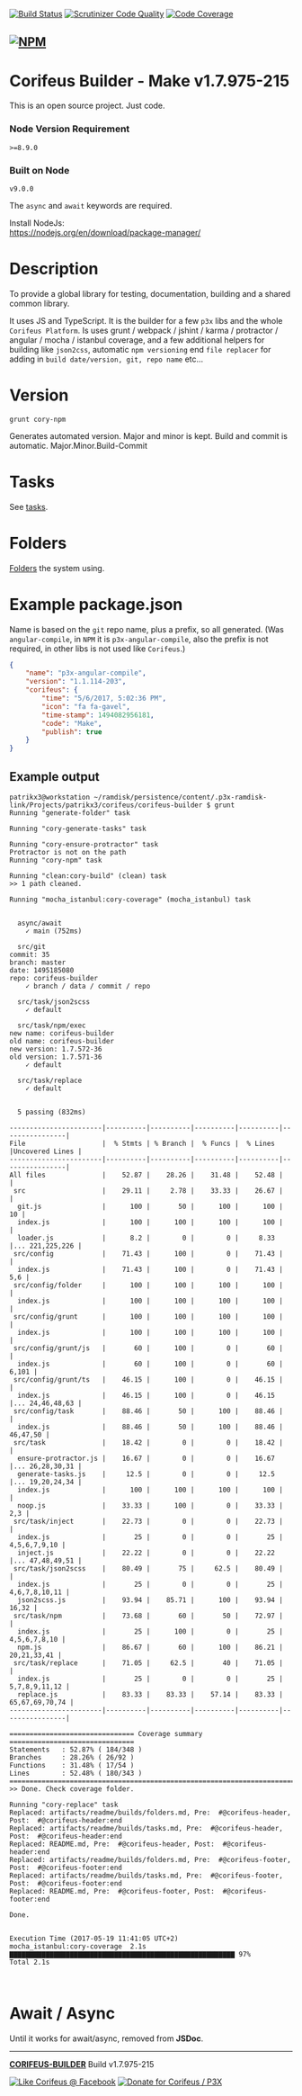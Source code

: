[//]: #@corifeus-header

 [![Build Status](https://travis-ci.org/patrikx3/corifeus-builder.svg?branch=master)](https://travis-ci.org/patrikx3/corifeus-builder)  [![Scrutinizer Code Quality](https://scrutinizer-ci.com/g/patrikx3/corifeus-builder/badges/quality-score.png?b=master)](https://scrutinizer-ci.com/g/patrikx3/corifeus-builder/?branch=master)  [![Code Coverage](https://scrutinizer-ci.com/g/patrikx3/corifeus-builder/badges/coverage.png?b=master)](https://scrutinizer-ci.com/g/patrikx3/corifeus-builder/?branch=master)  
 
  
[![NPM](https://nodei.co/npm/corifeus-builder.png?downloads=true&downloadRank=true&stars=true)](https://www.npmjs.com/package/corifeus-builder/)
---
# Corifeus Builder - Make v1.7.975-215  

This is an open source project. Just code.

### Node Version Requirement 
``` 
>=8.9.0 
```  
   
### Built on Node 
``` 
v9.0.0
```   
   
The ```async``` and ```await``` keywords are required.

Install NodeJs:    
https://nodejs.org/en/download/package-manager/    

# Description  

                        
[//]: #@corifeus-header:end



To provide a global library for testing, documentation, building and a shared common library. 

It uses JS and TypeScript. It is the builder for a few ```p3x``` libs and the whole ```Corifeus Platform```. Is uses grunt / webpack / jshint / karma / protractor / angular / mocha / istanbul coverage, and a few additional helpers for building like ```json2css```, automatic ```npm versioning``` end ```file replacer``` for adding in ```build date/version, git, repo name``` etc...   


# Version
```grunt cory-npm```

Generates automated version. Major and minor is kept. Build and commit is automatic.
Major.Minor.Build-Commit

# Tasks
See [tasks](artifacts/readme/builds/tasks.md).

# Folders
[Folders](artifacts/readme/builds/folders.md) the system using.  


# Example package.json
Name is based on the ```git``` repo name, plus a prefix, so all generated. (Was ```angular-compile```, in ```NPM``` it is ```p3x-angular-compile```, also the prefix is not required, in other libs is not used like ```Corifeus```.)

```json
{
    "name": "p3x-angular-compile",
    "version": "1.1.114-203",
    "corifeus": {
        "time": "5/6/2017, 5:02:36 PM",
        "icon": "fa fa-gavel",
        "time-stamp": 1494082956181,
        "code": "Make",
        "publish": true
    }
}    
```

## Example output
```text
patrikx3@workstation ~/ramdisk/persistence/content/.p3x-ramdisk-link/Projects/patrikx3/corifeus/corifeus-builder $ grunt
Running "generate-folder" task

Running "cory-generate-tasks" task

Running "cory-ensure-protractor" task
Protractor is not on the path
Running "cory-npm" task

Running "clean:cory-build" (clean) task
>> 1 path cleaned.

Running "mocha_istanbul:cory-coverage" (mocha_istanbul) task


  async/await
    ✓ main (752ms)

  src/git
commit: 35
branch: master
date: 1495185080
repo: corifeus-builder
    ✓ branch / data / commit / repo

  src/task/json2scss
    ✓ default

  src/task/npm/exec
new name: corifeus-builder
old name: corifeus-builder
new version: 1.7.572-36
old version: 1.7.571-36
    ✓ default

  src/task/replace
    ✓ default


  5 passing (832ms)

-----------------------|----------|----------|----------|----------|----------------|
File                   |  % Stmts | % Branch |  % Funcs |  % Lines |Uncovered Lines |
-----------------------|----------|----------|----------|----------|----------------|
All files              |    52.87 |    28.26 |    31.48 |    52.48 |                |
 src                   |    29.11 |     2.78 |    33.33 |    26.67 |                |
  git.js               |      100 |       50 |      100 |      100 |             10 |
  index.js             |      100 |      100 |      100 |      100 |                |
  loader.js            |      8.2 |        0 |        0 |     8.33 |... 221,225,226 |
 src/config            |    71.43 |      100 |        0 |    71.43 |                |
  index.js             |    71.43 |      100 |        0 |    71.43 |            5,6 |
 src/config/folder     |      100 |      100 |      100 |      100 |                |
  index.js             |      100 |      100 |      100 |      100 |                |
 src/config/grunt      |      100 |      100 |      100 |      100 |                |
  index.js             |      100 |      100 |      100 |      100 |                |
 src/config/grunt/js   |       60 |      100 |        0 |       60 |                |
  index.js             |       60 |      100 |        0 |       60 |          6,101 |
 src/config/grunt/ts   |    46.15 |      100 |        0 |    46.15 |                |
  index.js             |    46.15 |      100 |        0 |    46.15 |... 24,46,48,63 |
 src/config/task       |    88.46 |       50 |      100 |    88.46 |                |
  index.js             |    88.46 |       50 |      100 |    88.46 |       46,47,50 |
 src/task              |    18.42 |        0 |        0 |    18.42 |                |
  ensure-protractor.js |    16.67 |        0 |        0 |    16.67 |... 26,28,30,31 |
  generate-tasks.js    |     12.5 |        0 |        0 |     12.5 |... 19,20,24,34 |
  index.js             |      100 |      100 |      100 |      100 |                |
  noop.js              |    33.33 |      100 |        0 |    33.33 |            2,3 |
 src/task/inject       |    22.73 |        0 |        0 |    22.73 |                |
  index.js             |       25 |        0 |        0 |       25 |   4,5,6,7,9,10 |
  inject.js            |    22.22 |        0 |        0 |    22.22 |... 47,48,49,51 |
 src/task/json2scss    |    80.49 |       75 |     62.5 |    80.49 |                |
  index.js             |       25 |        0 |        0 |       25 |  4,6,7,8,10,11 |
  json2scss.js         |    93.94 |    85.71 |      100 |    93.94 |          16,32 |
 src/task/npm          |    73.68 |       60 |       50 |    72.97 |                |
  index.js             |       25 |      100 |        0 |       25 |   4,5,6,7,8,10 |
  npm.js               |    86.67 |       60 |      100 |    86.21 |    20,21,33,41 |
 src/task/replace      |    71.05 |     62.5 |       40 |    71.05 |                |
  index.js             |       25 |        0 |        0 |       25 |  5,7,8,9,11,12 |
  replace.js           |    83.33 |    83.33 |    57.14 |    83.33 | 65,67,69,70,74 |
-----------------------|----------|----------|----------|----------|----------------|

=============================== Coverage summary ===============================
Statements   : 52.87% ( 184/348 )
Branches     : 28.26% ( 26/92 )
Functions    : 31.48% ( 17/54 )
Lines        : 52.48% ( 180/343 )
================================================================================
>> Done. Check coverage folder.

Running "cory-replace" task
Replaced: artifacts/readme/builds/folders.md, Pre:  #@corifeus-header, Post:  #@corifeus-header:end
Replaced: artifacts/readme/builds/tasks.md, Pre:  #@corifeus-header, Post:  #@corifeus-header:end
Replaced: README.md, Pre:  #@corifeus-header, Post:  #@corifeus-header:end
Replaced: artifacts/readme/builds/folders.md, Pre:  #@corifeus-footer, Post:  #@corifeus-footer:end
Replaced: artifacts/readme/builds/tasks.md, Pre:  #@corifeus-footer, Post:  #@corifeus-footer:end
Replaced: README.md, Pre:  #@corifeus-footer, Post:  #@corifeus-footer:end

Done.


Execution Time (2017-05-19 11:41:05 UTC+2)
mocha_istanbul:cory-coverage  2.1s  ▇▇▇▇▇▇▇▇▇▇▇▇▇▇▇▇▇▇▇▇▇▇▇▇▇▇▇▇▇▇▇▇▇▇▇▇▇▇▇▇▇▇▇▇▇▇▇▇▇▇▇▇▇▇▇▇ 97%
Total 2.1s



```


# Await /  Async

Until it works for await/async, removed from **JSDoc**.


[//]: #@corifeus-footer

---

[**CORIFEUS-BUILDER**](https://pages.corifeus.com/corifeus-builder) Build v1.7.975-215 

[![Like Corifeus @ Facebook](https://img.shields.io/badge/LIKE-Corifeus-3b5998.svg)](https://www.facebook.com/corifeus.software) [![Donate for Corifeus / P3X](https://img.shields.io/badge/Donate-Corifeus-003087.svg)](https://www.paypal.com/cgi-bin/webscr?cmd=_donations&business=LFRV89WPRMMVE&lc=HU&item_name=Patrik%20Laszlo&item_number=patrikx3&currency_code=HUF&bn=PP%2dDonationsBF%3abtn_donate_SM%2egif%3aNonHosted) 


 

[//]: #@corifeus-footer:end